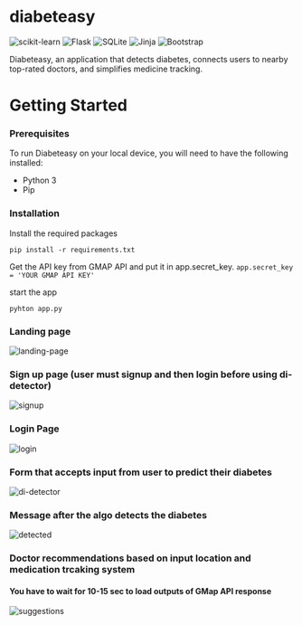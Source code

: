 # diabeteasy
![scikit-learn](https://img.shields.io/badge/scikit--learn-%23F7931E.svg?style=for-the-badge&logo=scikit-learn&logoColor=white)
![Flask](https://img.shields.io/badge/flask-%23000.svg?style=for-the-badge&logo=flask&logoColor=white)
![SQLite](https://img.shields.io/badge/sqlite-%2307405e.svg?style=for-the-badge&logo=sqlite&logoColor=white)
![Jinja](https://img.shields.io/badge/jinja-white.svg?style=for-the-badge&logo=jinja&logoColor=black)
![Bootstrap](https://img.shields.io/badge/bootstrap-%238511FA.svg?style=for-the-badge&logo=bootstrap&logoColor=white)

Diabeteasy, an application that detects diabetes, connects users to nearby top-rated doctors, and
simplifies medicine tracking.



# Getting Started
### Prerequisites
To run Diabeteasy on your local device, you will need to have the following installed:

- Python 3
- Pip

### Installation
Install the required packages
```
pip install -r requirements.txt

```
Get the API key from GMAP API and put it in app.secret_key.
```app.secret_key = 'YOUR GMAP API KEY'```

start the app

```
pyhton app.py

```

### Landing page
![landing-page](https://user-images.githubusercontent.com/70543525/226149291-0c92038a-051a-450e-b9c5-4782e24ebd60.png)

### Sign up page (user must signup and then login before using di-detector)
![signup](https://user-images.githubusercontent.com/70543525/226149294-31c5d032-ceb8-4d2c-b11d-6ba51e33756d.png)

### Login Page
![login](https://user-images.githubusercontent.com/70543525/226149297-7256fa89-5408-4ac5-839f-efb2f4d567a2.png)

### Form that accepts input from user to predict their diabetes
![di-detector](https://user-images.githubusercontent.com/70543525/226149314-1c3a6889-a6c3-4da9-8aba-428b12285cca.png)
### Message after the algo detects the diabetes 
![detected](https://user-images.githubusercontent.com/70543525/226149328-31080a9b-acf2-4a6e-9d6b-9e0654c591bf.png)
### Doctor recommendations based on input location and medication trcaking system 
#### You have to wait for 10-15 sec to load outputs of GMap API response
![suggestions](https://user-images.githubusercontent.com/70543525/226149353-face69a4-a36a-49f3-9e7f-fa37905bcb1a.png)

